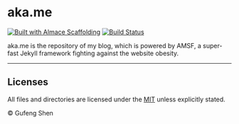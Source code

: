# aka.me

[![Built with Almace Scaffolding](https://d349cztnlupsuf.cloudfront.net/amsf-badge.svg)](https://sparanoid.com/lab/amsf/)
[![Build Status](https://pipelines.ifengge.cn/buildStatus/icon?job=Dalviks-Site+Blog&build=6)](https://pipelines.ifengge.cn/job/Dalviks-Site%20Blog/6/)

aka.me is the repository of my blog, which is powered by AMSF, a super-fast Jekyll framework fighting against the website obesity. 

-----

## Licenses

All files and directories are licensed under the [MIT](https://opensource.org/licenses/mit-license.php) unless explicitly stated.

© Gufeng Shen
